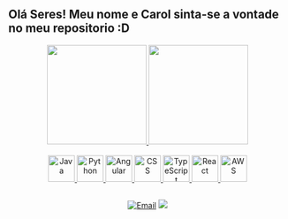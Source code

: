 ## Olá Seres! Meu nome e Carol sinta-se a vontade no meu repositorio :D

<div align="center">
  <a href="https://github.com/carolpontara">
  <img height="180em" src="https://github-readme-stats.vercel.app/api?username=carolpontara&show_icons=true&theme=dracula&include_all_commits=true&count_private=true"/>
  <img height="180em" src="https://github-readme-stats.vercel.app/api/top-langs/?username=carolpontara&layout=compact"/>
  
</div>
<div style="display: inline_block" align="center"><br>
 <img src="https://img.icons8.com/color/48/000000/java-coffee-cup-logo.png" alt="Java" width="48" height="48"/>
 <img src="https://img.icons8.com/color/48/000000/python.png" alt="Python" width="48" height="48"/>
<img src="https://img.icons8.com/color/48/000000/angularjs.png" alt="Angular" width="48" height="48"/>
<img src="https://img.icons8.com/color/48/000000/css3.png" alt="CSS" width="48" height="48"/>
<img src="https://img.icons8.com/color/48/000000/typescript.png" alt="TypeScript" width="48" height="48"/>
<img src="https://img.icons8.com/color/48/000000/react-native.png" alt="React" width="48" height="48"/>
<img src="https://img.icons8.com/color/48/000000/amazon-web-services.png" alt="AWS" width="48" height="48"/>

  ##
 
<div> 
  <a href="mailto:pontaracarol@gmail.com"><img src="https://img.shields.io/badge/Gmail-D14836?style=for-the-badge&logo=gmail&logoColor=white" alt="Email" target="_blank"></a>
  <a href="https://www.linkedin.com/in/ana-caroline-silva-pontara-17a20823b/" target="_blank"><img src="https://img.shields.io/badge/-LinkedIn-%230077B5?style=for-the-badge&logo=linkedin&logoColor=white" target="_blank"></a> 
 
 
</div>
